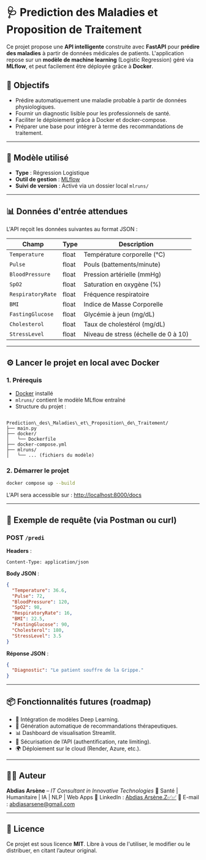 # 🩺 Prediction des Maladies et Proposition de Traitement

Ce projet propose une **API intelligente** construite avec **FastAPI** pour **prédire des maladies** à partir de données médicales de patients. L'application repose sur un **modèle de machine learning** (Logistic Regression) géré via **MLflow**, et peut facilement être déployée grâce à **Docker**.

## 🚀 Objectifs

- Prédire automatiquement une maladie probable à partir de données physiologiques.
- Fournir un diagnostic lisible pour les professionnels de santé.
- Faciliter le déploiement grâce à Docker et docker-compose.
- Préparer une base pour intégrer à terme des recommandations de traitement.

---

## 🧠 Modèle utilisé

- **Type** : Régression Logistique
- **Outil de gestion** : [MLflow](https://mlflow.org/)
- **Suivi de version** : Activé via un dossier local `mlruns/`

---

## 📊 Données d'entrée attendues

L'API reçoit les données suivantes au format JSON :

| Champ              | Type    | Description                          |
|--------------------|---------|--------------------------------------|
| `Temperature`       | float   | Température corporelle (°C)          |
| `Pulse`             | float   | Pouls (battements/minute)            |
| `BloodPressure`     | float   | Pression artérielle (mmHg)           |
| `SpO2`              | float   | Saturation en oxygène (%)            |
| `RespiratoryRate`   | float   | Fréquence respiratoire               |
| `BMI`               | float   | Indice de Masse Corporelle           |
| `FastingGlucose`    | float   | Glycémie à jeun (mg/dL)              |
| `Cholesterol`       | float   | Taux de cholestérol (mg/dL)          |
| `StressLevel`       | float   | Niveau de stress (échelle de 0 à 10) |

---

## ⚙️ Lancer le projet en local avec Docker

### 1. Prérequis

- [Docker](https://www.docker.com/) installé
- `mlruns/` contient le modèle MLflow entraîné
- Structure du projet :

```

Prediction\_des\_Maladies\_et\_Proposition\_de\_Traitement/
├── main.py
├── docker/
│   └── Dockerfile
├── docker-compose.yml
├── mlruns/
│   └── ... (fichiers du modèle)

````

### 2. Démarrer le projet

```bash
docker compose up --build
````

L'API sera accessible sur : [http://localhost:8000/docs](http://localhost:8000/docs)

---

## 🧪 Exemple de requête (via Postman ou curl)

### POST `/predi`

**Headers** :

```http
Content-Type: application/json
```

**Body JSON** :

```json
{
  "Temperature": 36.6,
  "Pulse": 72,
  "BloodPressure": 120,
  "SpO2": 98,
  "RespiratoryRate": 16,
  "BMI": 22.5,
  "FastingGlucose": 90,
  "Cholesterol": 180,
  "StressLevel": 3.5
}
```

**Réponse JSON** :

```json
{
  "Diagnostic": "Le patient souffre de la Grippe."
}
```

---

## 📦 Fonctionnalités futures (roadmap)

* 🔬 Intégration de modèles Deep Learning.
* 🧾 Génération automatique de recommandations thérapeutiques.
* 📊 Dashboard de visualisation Streamlit.
* 🔐 Sécurisation de l’API (authentification, rate limiting).
* 🌍 Déploiement sur le cloud (Render, Azure, etc.).

---

## 👨‍💻 Auteur

**Abdias Arsène** – *IT Consultant in Innovative Technologies*
💼 Santé | Humanitaire | IA | NLP | Web Apps
🔗 LinkedIn : [Abdias Arsène.Z✅✅](https://www.linkedin.com/in/abdias-arsene)
📧 E-mail : abdiasarsene@gmail.com

---

## 📝 Licence

Ce projet est sous licence **MIT**.
Libre à vous de l'utiliser, le modifier ou le distribuer, en citant l’auteur original.
